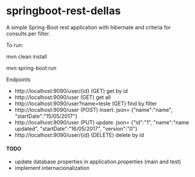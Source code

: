 # springboot-rest-dellas

A simple Spring-Boot rest application with hibernate and criteria for consults per filter.

To run: 

mvn clean install

mvn spring-boot:run

Endpoints

* http://localhost:9090/user/{id} (GET) get by id
* http://localhost:9090/user (GET) get all
* http://localhost:9090/user?name=teste (GET) find by filter
* http://localhost:9090/user (POST) insert. json= {"name":"name", "startDate":"15/05/2017"}
* http://localhost:9090/user (PUT) update. json= {"id":"1", "name":"name updated", "startDate":"16/05/2017", "version":"0"}
* http://localhost:9090/user/{id} (DELETE) delete by id
 

#### TODO
* update database properties in application.properties (main and test)
* implement internacionalization
